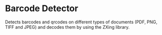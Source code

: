 # Barcode Detector
Detects barcodes and qrcodes on different types of documents (PDF, PNG, TIFF and JPEG) and decodes them by using the ZXing library.
